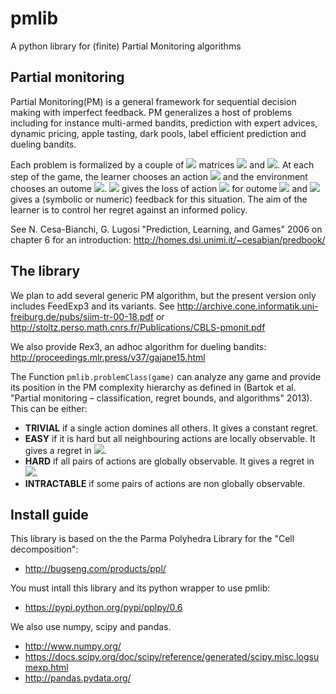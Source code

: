# pmlib
A python library for (finite) Partial Monitoring algorithms

## Partial monitoring

Partial Monitoring(PM) is a general framework for sequential decision making with imperfect feedback.
PM generalizes a host of problems including for instance multi-armed bandits, prediction with expert 
advices, dynamic pricing, apple tasting, dark pools, label efficient prediction and dueling bandits.

Each problem is formalized by a couple of <img src="https://latex.codecogs.com/gif.latex?N\times{}M"/> matrices <img src="https://latex.codecogs.com/gif.latex?L"/> and <img src="https://latex.codecogs.com/gif.latex?F"/>.
At each step of the game, the learner chooses an action <img src="https://latex.codecogs.com/gif.latex?i"/> and the environment chooses an outome <img src="https://latex.codecogs.com/gif.latex?j"/>.
<img src="https://latex.codecogs.com/gif.latex?L_{i,j}"/> gives the loss of action <img src="https://latex.codecogs.com/gif.latex?i"/> for outome <img src="https://latex.codecogs.com/gif.latex?j"/> and <img src="https://latex.codecogs.com/gif.latex?F_{i,j}"/> gives a (symbolic or numeric) feedback for this situation.
The aim of the learner is to control her regret against an informed policy.

See N. Cesa-Bianchi, G. Lugosi "Prediction, Learning, and Games" 2006 on chapter 6 for an introduction:
http://homes.dsi.unimi.it/~cesabian/predbook/

## The library

We plan to add several generic PM algorithm, but the present version only includes FeedExp3 and its variants.
See http://archive.cone.informatik.uni-freiburg.de/pubs/siim-tr-00-18.pdf or 
http://stoltz.perso.math.cnrs.fr/Publications/CBLS-pmonit.pdf

We also provide Rex3, an adhoc algorithm for dueling bandits: 
http://proceedings.mlr.press/v37/gajane15.html


The Function `pmlib.problemClass(game)` can analyze any game and provide its position in the PM complexity hierarchy as defined in
(Bartok et al. "Partial monitoring – classification, regret bounds, and algorithms" 2013).
This can be either:
* **TRIVIAL** if a single action domines all others. It gives a constant regret.
* **EASY** if it is hard but all neighbouring actions are locally observable. It gives a regret in <img src="https://latex.codecogs.com/gif.latex?\Theta(\sqrt{T})"/>.
* **HARD** if all pairs of actions are globally observable. It gives a regret in <img src="https://latex.codecogs.com/gif.latex?\Theta(T^{2/3})"/>.
* **INTRACTABLE** if some pairs of actions are non globally observable.

## Install guide
This library is based on the the Parma Polyhedra Library for the "Cell decomposition":
* http://bugseng.com/products/ppl/

You must intall this library and its python wrapper to use pmlib:
* https://pypi.python.org/pypi/pplpy/0.6

We also use numpy, scipy and pandas.
* http://www.numpy.org/
* https://docs.scipy.org/doc/scipy/reference/generated/scipy.misc.logsumexp.html
* http://pandas.pydata.org/

